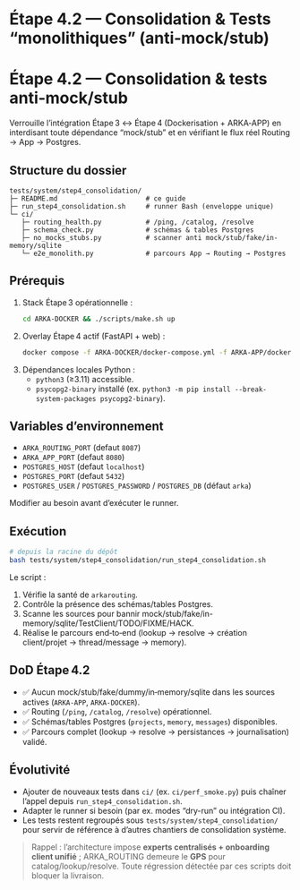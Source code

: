 # Étape 4.2 — Consolidation & Tests “monolithiques” (anti‑mock/stub)

# Étape 4.2 — Consolidation & tests anti‑mock/stub

Verrouille l’intégration Étape 3 ↔ Étape 4 (Dockerisation + ARKA‑APP) en interdisant toute dépendance “mock/stub” et en vérifiant le flux réel Routing → App → Postgres.

## Structure du dossier

```
tests/system/step4_consolidation/
├─ README.md                      # ce guide
├─ run_step4_consolidation.sh     # runner Bash (enveloppe unique)
└─ ci/
   ├─ routing_health.py           # /ping, /catalog, /resolve
   ├─ schema_check.py             # schémas & tables Postgres
   ├─ no_mocks_stubs.py           # scanner anti mock/stub/fake/in-memory/sqlite
   └─ e2e_monolith.py             # parcours App → Routing → Postgres
```

## Prérequis

1. Stack Étape 3 opérationnelle :
   ```bash
   cd ARKA-DOCKER && ./scripts/make.sh up
   ```
2. Overlay Étape 4 actif (FastAPI + web) :
   ```bash
   docker compose -f ARKA-DOCKER/docker-compose.yml -f ARKA-APP/docker/compose.etape4.yml up -d --build
   ```
3. Dépendances locales Python :
   - `python3` (≥3.11) accessible.
   - `psycopg2-binary` installé (ex. `python3 -m pip install --break-system-packages psycopg2-binary`).

## Variables d’environnement

- `ARKA_ROUTING_PORT` (defaut `8087`)
- `ARKA_APP_PORT` (defaut `8080`)
- `POSTGRES_HOST` (defaut `localhost`)
- `POSTGRES_PORT` (defaut `5432`)
- `POSTGRES_USER` / `POSTGRES_PASSWORD` / `POSTGRES_DB` (défaut `arka`)

Modifier au besoin avant d’exécuter le runner.

## Exécution

```bash
# depuis la racine du dépôt
bash tests/system/step4_consolidation/run_step4_consolidation.sh
```

Le script :
1. Vérifie la santé de `arkarouting`.
2. Contrôle la présence des schémas/tables Postgres.
3. Scanne les sources pour bannir mock/stub/fake/in-memory/sqlite/TestClient/TODO/FIXME/HACK.
4. Réalise le parcours end‑to‑end (lookup → resolve → création client/projet → thread/message → memory).

## DoD Étape 4.2

- ✅ Aucun mock/stub/fake/dummy/in‑memory/sqlite dans les sources actives (`ARKA-APP`, `ARKA-DOCKER`).
- ✅ Routing (`/ping`, `/catalog`, `/resolve`) opérationnel.
- ✅ Schémas/tables Postgres (`projects`, `memory`, `messages`) disponibles.
- ✅ Parcours complet (lookup → resolve → persistances → journalisation) validé.

## Évolutivité

- Ajouter de nouveaux tests dans `ci/` (ex. `ci/perf_smoke.py`) puis chaîner l’appel depuis `run_step4_consolidation.sh`.
- Adapter le runner si besoin (par ex. modes “dry-run” ou intégration CI).
- Les tests restent regroupés sous `tests/system/step4_consolidation/` pour servir de référence à d’autres chantiers de consolidation système.

> Rappel : l’architecture impose **experts centralisés + onboarding client unifié** ; ARKA_ROUTING demeure le **GPS** pour catalog/lookup/resolve. Toute régression détectée par ces scripts doit bloquer la livraison.
